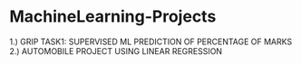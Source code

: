 # MachineLearning-Projects

1.) GRIP TASK1: SUPERVISED ML PREDICTION OF PERCENTAGE OF MARKS
2.) AUTOMOBILE PROJECT USING LINEAR REGRESSION
